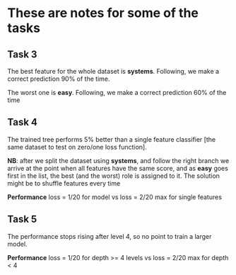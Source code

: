 # These are notes for some of the tasks

## Task 3 ##
The best feature for the whole dataset is **systems**.
Following, we make a correct prediction 90% of the time.

The worst one is **easy**.
Following, we make a correct prediction 60% of the time


## Task 4 ##
The trained tree performs 5% better than a single feature classifier
[the same dataset to test on zero/one loss function].

**NB**: after we split the dataset using **systems**, and follow the right branch
we arrive at the point when all features have the same score,
and as **easy** goes first in the list,
the best (and the worst) role is assigned to it.
The solution might be to shuffle features every time

**Performance**
loss = 1/20 for model vs loss = 2/20 max for single features

## Task 5 ##
The performance stops rising after level 4,
so no point to train a larger model.

**Performance**
loss = 1/20 for depth >= 4 levels vs loss = 2/20 max for depth < 4
